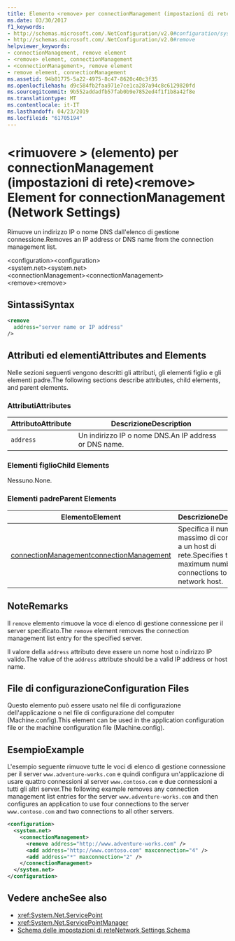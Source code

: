 ```yaml
---
title: Elemento <remove> per connectionManagement (impostazioni di rete)
ms.date: 03/30/2017
f1_keywords:
- http://schemas.microsoft.com/.NetConfiguration/v2.0#configuration/system.net/connectionManagement/remove
- http://schemas.microsoft.com/.NetConfiguration/v2.0#remove
helpviewer_keywords:
- connectionManagement, remove element
- <remove> element, connectionManagement
- <connectionManagement>, remove element
- remove element, connectionManagement
ms.assetid: 94b81775-5a22-4975-8c47-8620c40c3f35
ms.openlocfilehash: d9c584fb2faa971e7ce1ca287a94c8c6129820fd
ms.sourcegitcommit: 9b552addadfb57fab0b9e7852ed4f1f1b8a42f8e
ms.translationtype: MT
ms.contentlocale: it-IT
ms.lasthandoff: 04/23/2019
ms.locfileid: "61705194"
---
```

# <a name="remove-element-for-connectionmanagement-network-settings"></a><span data-ttu-id="7b447-102">\<rimuovere > (elemento) per connectionManagement (impostazioni di rete)</span><span class="sxs-lookup"><span data-stu-id="7b447-102">\<remove> Element for connectionManagement (Network Settings)</span></span>
<span data-ttu-id="7b447-103">Rimuove un indirizzo IP o nome DNS dall'elenco di gestione connessione.</span><span class="sxs-lookup"><span data-stu-id="7b447-103">Removes an IP address or DNS name from the connection management list.</span></span>  
  
 <span data-ttu-id="7b447-104">\<configuration></span><span class="sxs-lookup"><span data-stu-id="7b447-104">\<configuration></span></span>  
<span data-ttu-id="7b447-105">\<system.net></span><span class="sxs-lookup"><span data-stu-id="7b447-105">\<system.net></span></span>  
<span data-ttu-id="7b447-106">\<connectionManagement></span><span class="sxs-lookup"><span data-stu-id="7b447-106">\<connectionManagement></span></span>  
<span data-ttu-id="7b447-107">\<remove></span><span class="sxs-lookup"><span data-stu-id="7b447-107">\<remove></span></span>  
  
## <a name="syntax"></a><span data-ttu-id="7b447-108">Sintassi</span><span class="sxs-lookup"><span data-stu-id="7b447-108">Syntax</span></span>  
  
```xml  
<remove   
  address="server name or IP address"   
/>  
```  
  
## <a name="attributes-and-elements"></a><span data-ttu-id="7b447-109">Attributi ed elementi</span><span class="sxs-lookup"><span data-stu-id="7b447-109">Attributes and Elements</span></span>  
 <span data-ttu-id="7b447-110">Nelle sezioni seguenti vengono descritti gli attributi, gli elementi figlio e gli elementi padre.</span><span class="sxs-lookup"><span data-stu-id="7b447-110">The following sections describe attributes, child elements, and parent elements.</span></span>  
  
### <a name="attributes"></a><span data-ttu-id="7b447-111">Attributi</span><span class="sxs-lookup"><span data-stu-id="7b447-111">Attributes</span></span>  
  
|<span data-ttu-id="7b447-112">**Attributo**</span><span class="sxs-lookup"><span data-stu-id="7b447-112">**Attribute**</span></span>|<span data-ttu-id="7b447-113">**Descrizione**</span><span class="sxs-lookup"><span data-stu-id="7b447-113">**Description**</span></span>|  
|-------------------|---------------------|  
|`address`|<span data-ttu-id="7b447-114">Un indirizzo IP o nome DNS.</span><span class="sxs-lookup"><span data-stu-id="7b447-114">An IP address or DNS name.</span></span>|  
  
### <a name="child-elements"></a><span data-ttu-id="7b447-115">Elementi figlio</span><span class="sxs-lookup"><span data-stu-id="7b447-115">Child Elements</span></span>  
 <span data-ttu-id="7b447-116">Nessuno.</span><span class="sxs-lookup"><span data-stu-id="7b447-116">None.</span></span>  
  
### <a name="parent-elements"></a><span data-ttu-id="7b447-117">Elementi padre</span><span class="sxs-lookup"><span data-stu-id="7b447-117">Parent Elements</span></span>  
  
|<span data-ttu-id="7b447-118">**Elemento**</span><span class="sxs-lookup"><span data-stu-id="7b447-118">**Element**</span></span>|<span data-ttu-id="7b447-119">**Descrizione**</span><span class="sxs-lookup"><span data-stu-id="7b447-119">**Description**</span></span>|  
|-----------------|---------------------|  
|[<span data-ttu-id="7b447-120">connectionManagement</span><span class="sxs-lookup"><span data-stu-id="7b447-120">connectionManagement</span></span>](../../../../../docs/framework/configure-apps/file-schema/network/connectionmanagement-element-network-settings.md)|<span data-ttu-id="7b447-121">Specifica il numero massimo di connessioni a un host di rete.</span><span class="sxs-lookup"><span data-stu-id="7b447-121">Specifies the maximum number of connections to a network host.</span></span>|  
  
## <a name="remarks"></a><span data-ttu-id="7b447-122">Note</span><span class="sxs-lookup"><span data-stu-id="7b447-122">Remarks</span></span>  
 <span data-ttu-id="7b447-123">Il `remove` elemento rimuove la voce di elenco di gestione connessione per il server specificato.</span><span class="sxs-lookup"><span data-stu-id="7b447-123">The `remove` element removes the connection management list entry for the specified server.</span></span>  
  
 <span data-ttu-id="7b447-124">Il valore della `address` attributo deve essere un nome host o indirizzo IP valido.</span><span class="sxs-lookup"><span data-stu-id="7b447-124">The value of the `address` attribute should be a valid IP address or host name.</span></span>  
  
## <a name="configuration-files"></a><span data-ttu-id="7b447-125">File di configurazione</span><span class="sxs-lookup"><span data-stu-id="7b447-125">Configuration Files</span></span>  
 <span data-ttu-id="7b447-126">Questo elemento può essere usato nel file di configurazione dell'applicazione o nel file di configurazione del computer (Machine.config).</span><span class="sxs-lookup"><span data-stu-id="7b447-126">This element can be used in the application configuration file or the machine configuration file (Machine.config).</span></span>  
  
## <a name="example"></a><span data-ttu-id="7b447-127">Esempio</span><span class="sxs-lookup"><span data-stu-id="7b447-127">Example</span></span>  
 <span data-ttu-id="7b447-128">L'esempio seguente rimuove tutte le voci di elenco di gestione connessione per il server `www.adventure-works.com` e quindi configura un'applicazione di usare quattro connessioni al server `www.contoso.com` e due connessioni a tutti gli altri server.</span><span class="sxs-lookup"><span data-stu-id="7b447-128">The following example removes any connection management list entries for the server `www.adventure-works.com` and then configures an application to use four connections to the server `www.contoso.com` and two connections to all other servers.</span></span>  
  
```xml  
<configuration>  
  <system.net>  
    <connectionManagement>  
      <remove address="http://www.adventure-works.com" />  
      <add address="http://www.contoso.com" maxconnection="4" />  
      <add address="*" maxconnection="2" />  
    </connectionManagement>  
  </system.net>  
</configuration>  
```  
  
## <a name="see-also"></a><span data-ttu-id="7b447-129">Vedere anche</span><span class="sxs-lookup"><span data-stu-id="7b447-129">See also</span></span>

- <xref:System.Net.ServicePoint>
- <xref:System.Net.ServicePointManager>
- [<span data-ttu-id="7b447-130">Schema delle impostazioni di rete</span><span class="sxs-lookup"><span data-stu-id="7b447-130">Network Settings Schema</span></span>](../../../../../docs/framework/configure-apps/file-schema/network/index.md)
